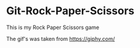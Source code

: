 # Git-Rock-Paper-Scissors

This is my Rock Paper Scissors game


The gif's was taken from https://giphy.com/

